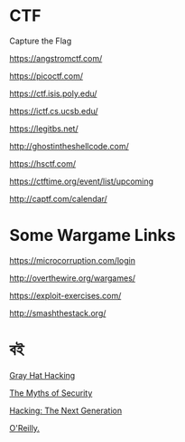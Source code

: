 # CTF
Capture the Flag

https://angstromctf.com/

https://picoctf.com/

https://ctf.isis.poly.edu/

https://ictf.cs.ucsb.edu/

https://legitbs.net/

http://ghostintheshellcode.com/

https://hsctf.com/



https://ctftime.org/event/list/upcoming

http://captf.com/calendar/



# Some Wargame Links

https://microcorruption.com/login

http://overthewire.org/wargames/

https://exploit-exercises.com/

http://smashthestack.org/

# বই

[Gray Hat Hacking][1]

[The Myths of Security][2]

[Hacking: The Next Generation][3]


[O'Reilly.][4]



[1]: http://www.amazon.com/Hacking-Ethical-Hackers-Handbook-Edition/dp/0071832386/
[2]: http://www.amazon.com/Myths-Security-Computer-Industry-Doesnt/dp/0596523025?
[3]: http://www.amazon.com/Hacking-Next-Generation-Animal-Guide/dp/0596154577
[4]: http://shop.oreilly.com/category/browse-subjects/security.do
